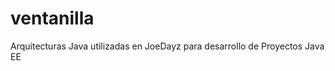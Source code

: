 ventanilla
==========

Arquitecturas Java utilizadas en JoeDayz para desarrollo de Proyectos Java EE 
